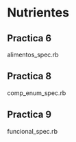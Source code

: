 # Nutrientes

## Practica 6

alimentos_spec.rb

## Practica 8

comp_enum_spec.rb

## Practica 9

funcional_spec.rb
